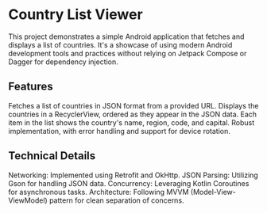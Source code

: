 # Country List Viewer
This project demonstrates a simple Android application that fetches and displays a list of countries. It's a showcase of using modern Android development tools and practices without relying on Jetpack Compose or Dagger for dependency injection.
## Features
Fetches a list of countries in JSON format from a provided URL.
Displays the countries in a RecyclerView, ordered as they appear in the JSON data.
Each item in the list shows the country's name, region, code, and capital.
Robust implementation, with error handling and support for device rotation.
## Technical Details
Networking: Implemented using Retrofit and OkHttp.
JSON Parsing: Utilizing Gson for handling JSON data.
Concurrency: Leveraging Kotlin Coroutines for asynchronous tasks.
Architecture: Following MVVM (Model-View-ViewModel) pattern for clean separation of concerns.
